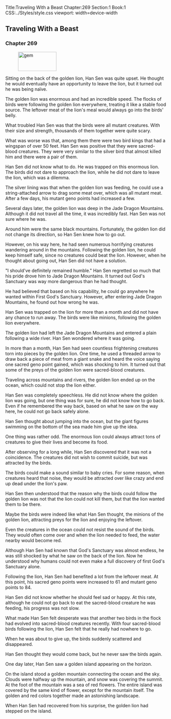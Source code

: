 Title:Traveling With a Beast 
Chapter:269 
Section:1 
Book:1 
CSS:../Styles/style.css 
viewport: width=device-width
  
## Traveling With a Beast
### Chapter 269
  
<figure>
	<img src="../Images/gem.gif" alt="gem" id="gem" width="120" height="60" />
</figure>
  

  
Sitting on the back of the golden lion, Han Sen was quite upset. He thought he would eventually have an opportunity to leave the lion, but it turned out he was being naïve.

The golden lion was enormous and had an incredible speed. The flocks of birds were following the golden lion everywhere, treating it like a stable food source. The leftover meat of the lion's meal would always go into the birds' belly.

What troubled Han Sen was that the birds were all mutant creatures. With their size and strength, thousands of them together were quite scary.

What was worse was that, among them there were two bird kings that had a wingspan of over 50 feet. Han Sen was positive that they were sacred-blood creatures. They were very similar to the silver bird that almost killed him and there were a pair of them.

Han Sen did not know what to do. He was trapped on this enormous lion. The birds did not dare to approach the lion, while he did not dare to leave the lion, which was a dilemma.

The silver lining was that when the golden lion was feeding, he could use a string-attached arrow to drag some meat over, which was all mutant meat. After a few days, his mutant geno points had increased a few.

Several days later, the golden lion was deep in the Jade Dragon Mountains. Although it did not travel all the time, it was incredibly fast. Han Sen was not sure where he was.

Around him were the same black mountains. Fortunately, the golden lion did not change its direction, so Han Sen knew how to go out.

However, on his way here, he had seen numerous horrifying creatures wandering around in the mountains. Following the golden lion, he could keep himself safe, since no creatures could beat the lion. However, when he thought about going out, Han Sen did not have a solution.

"I should've definitely remained humble." Han Sen regretted so much that his pride drove him to Jade Dragon Mountains. It turned out God's Sanctuary was way more dangerous than he had thought.

He had believed that based on his capability, he could go anywhere he wanted within First God's Sanctuary. However, after entering Jade Dragon Mountains, he found out how wrong he was.

Han Sen was trapped on the lion for more than a month and did not have any chance to run away. The birds were like minions, following the golden lion everywhere.

The golden lion had left the Jade Dragon Mountains and entered a plain following a wide river. Han Sen wondered where it was going.

In more than a month, Han Sen had seen countless frightening creatures torn into pieces by the golden lion. One time, he used a threaded arrow to draw back a piece of meat from a giant snake and heard the voice saying one sacred geno point gained, which was shocking to him. It turned out that some of the preys of the golden lion were sacred-blood creatures.

Traveling across mountains and rivers, the golden lion ended up on the ocean, which could not stop the lion either.

Han Sen was completely speechless. He did not know where the golden lion was going, but one thing was for sure, he did not know how to go back. Even if he remembered the way back, based on what he saw on the way here, he could not go back safely alone.

Han Sen thought about jumping into the ocean, but the giant figures swimming on the bottom of the sea made him give up the idea.

One thing was rather odd. The enormous lion could always attract tons of creatures to give their lives and become its food.

After observing for a long while, Han Sen discovered that it was not a coincidence. The creatures did not wish to commit suicide, but was attracted by the birds.

The birds could make a sound similar to baby cries. For some reason, when creatures heard that noise, they would be attracted over like crazy and end up dead under the lion's paw.

Han Sen then understood that the reason why the birds could follow the golden lion was not that the lion could not kill them, but that the lion wanted them to be there.

Maybe the birds were indeed like what Han Sen thought, the minions of the golden lion, attracting preys for the lion and enjoying the leftover.

Even the creatures in the ocean could not resist the sound of the birds. They would often come over and when the lion needed to feed, the water nearby would become red.

Although Han Sen had known that God's Sanctuary was almost endless, he was still shocked by what he saw on the back of the lion. Now he understood why humans could not even make a full discovery of first God's Sanctuary alone.

Following the lion, Han Sen had benefited a lot from the leftover meat. At this point, his sacred geno points were increased to 61 and mutant geno points to 84.

Han Sen did not know whether he should feel sad or happy. At this rate, although he could not go back to eat the sacred-blood creature he was feeding, his progress was not slow.

What made Han Sen felt desperate was that another two birds in the flock had evolved into sacred-blood creatures recently. With four sacred-blood birds following the lion, Han Sen felt that he really had nowhere to go.

When he was about to give up, the birds suddenly scattered and disappeared.

Han Sen thought they would come back, but he never saw the birds again.

One day later, Han Sen saw a golden island appearing on the horizon.

On the island stood a golden mountain connecting the ocean and the sky. Clouds were halfway up the mountain, and snow was covering the summit. At the foot of the mountain was a sea of red flowers. The entire island was covered by the same kind of flower, except for the mountain itself. The golden and red colors together made an astonishing landscape.

When Han Sen had recovered from his surprise, the golden lion had stepped on the island.